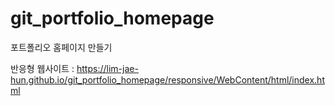 # git_portfolio_homepage
포트폴리오 홈페이지 만들기

반응형 웹사이트 : https://lim-jae-hun.github.io/git_portfolio_homepage/responsive/WebContent/html/index.html
